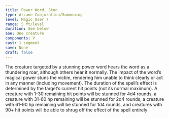 ```yaml
---
title: Power Word, Stun
type: Arcane Conjuration/Summoning
level: Magic User 7
range: 5 ft/level
duration: See below
aoe: One creature
components: V
cast: 1 segment
save: None
draft: false
---
```


The creature targeted by a stunning power word hears the word as a thundering roar, although others hear it normally. The impact of the word’s magical power stuns the victim, rendering him unable to think clearly or act in any manner (including movement). The duration of the spell’s effect is determined by the target’s current hit points (not its normal maximum). A creature with 1-30 remaining hit points will be stunned for 4d4 rounds, a creature with 31-60 hp remaining will be stunned for 2d4 rounds, a creature with 61-90 hp remaining will be stunned for 1d4 rounds, and creatures with 90+ hit points will be able to shrug off the effect of the spell entirely
